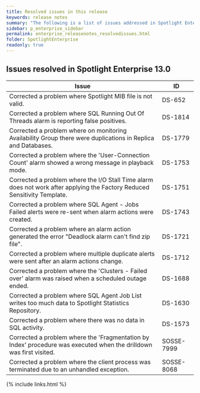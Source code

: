 ```yaml
---
title: Resolved issues in this release
keywords: release notes
summary: "The following is a list of issues addressed in Spotlight Enterprise 13.0"
sidebar: p_enterprise_sidebar
permalink: enterprise_releasenotes_resolvedissues.html
folder: SpotlightEnterprise
readonly: true
---
```




## Issues resolved in Spotlight Enterprise 13.0

Issue | ID
------|---
Corrected a problem where Spotlight MIB file is not valid. | DS-652
Corrected a problem where SQL Running Out Of Threads alarm is reporting false positives. | DS-1814
Corrected a problem where on monitoring Availability Group there were duplications in Replica and Databases. | DS-1779
Corrected a problem where the 'User-Connection Count' alarm showed a wrong message in playback mode. | DS-1753
Corrected a problem where the I/O Stall Time alarm does not work after applying the Factory Reduced Sensitivity Template. | DS-1751 
Corrected a problem where SQL Agent - Jobs Failed alerts were re-sent when alarm actions were created. | DS-1743
Corrected a problem where an alarm action generated the error "Deadlock alarm can't find zip file". | DS-1721
Corrected a problem where multiple duplicate alerts were sent after an alarm actions change. | DS-1712
Corrected a problem where the 'Clusters - Failed over' alarm was raised when a scheduled outage ended. | DS-1688
Corrected a problem where SQL Agent Job List writes too much data to Spotlight Statistics Repository. | DS-1630
Corrected a problem where there was no data in SQL activity. | DS-1573
Corrected a problem where the 'Fragmentation by Index' procedure was executed when the drilldown was first visited. | SOSSE-7999
Corrected a problem where the client process was terminated due to an unhandled exception. | SOSSE-8068


{% include links.html %}
